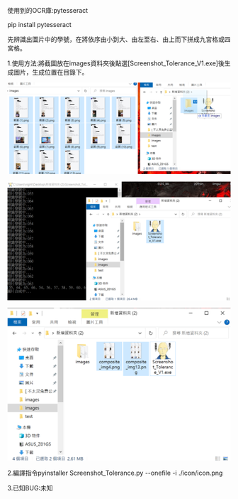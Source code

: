 
使用到的OCR庫:pytesseract

pip install pytesseract

先辨識出圖片中的學號，在將依序由小到大、由左至右、由上而下拼成九宮格或四宮格。

1.使用方法:將截圖放在images資料夾後點選[Screenshot_Tolerance_V1.exe]後生成圖片，生成位置在目錄下。

![image](https://github.com/ItsMe6666/257_5BFC_Screenshot_Tolerance/blob/main/stepimg/Step%20(1).png)

![image](https://github.com/ItsMe6666/257_5BFC_Screenshot_Tolerance/blob/main/stepimg/Step%20(2).PNG)

![image](https://github.com/ItsMe6666/257_5BFC_Screenshot_Tolerance/blob/main/stepimg/Step%20(3).PNG)

2.編譯指令pyinstaller Screenshot_Tolerance.py --onefile -i ./icon/icon.png

3.已知BUG:未知
